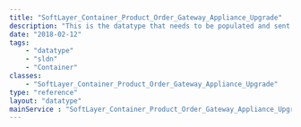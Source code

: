 ```yaml
---
title: "SoftLayer_Container_Product_Order_Gateway_Appliance_Upgrade"
description: "This is the datatype that needs to be populated and sent to SoftLayer_Product_Order::placeOrder. This datatype has everything required to upgrade a [SoftLayer_Network_Gateway](/reference/datatypes/SoftLayer_Network_Gateway). "
date: "2018-02-12"
tags:
    - "datatype"
    - "sldn"
    - "Container"
classes:
    - "SoftLayer_Container_Product_Order_Gateway_Appliance_Upgrade"
type: "reference"
layout: "datatype"
mainService : "SoftLayer_Container_Product_Order_Gateway_Appliance_Upgrade"
---
```

